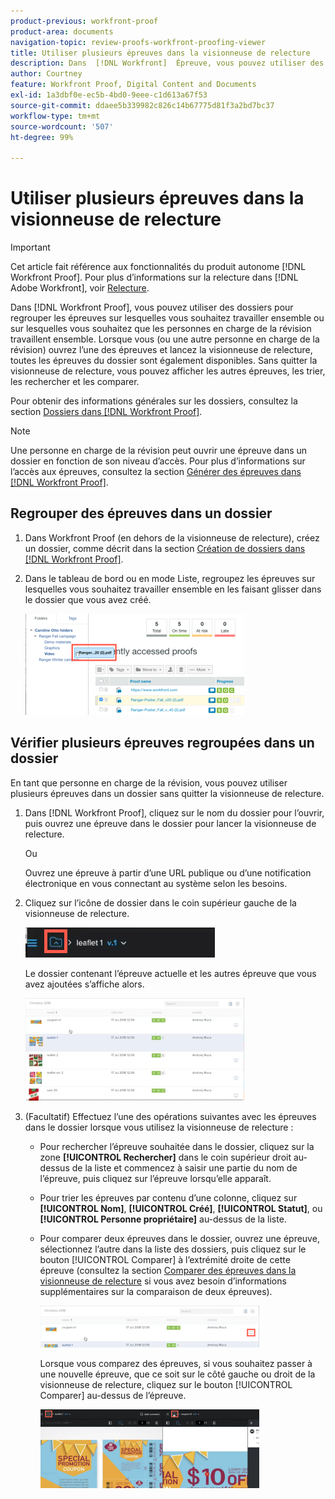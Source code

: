 ```yaml
---
product-previous: workfront-proof
product-area: documents
navigation-topic: review-proofs-workfront-proofing-viewer
title: Utiliser plusieurs épreuves dans la visionneuse de relecture
description: Dans  [!DNL Workfront]  Épreuve, vous pouvez utiliser des dossiers pour regrouper les épreuves sur lesquels vous souhaitez travailler ensemble ou sur lesquels vous souhaitez que les personnes en charge de la révision travaillent ensemble. Lorsque vous (ou une autre personne en charge de la révision) ouvrez l’une des épreuves et lancez la visionneuse de relecture, toutes les épreuves du dossier sont également disponibles. Sans quitter la visionneuse de relecture, vous pouvez afficher les autres épreuves, les trier, les rechercher et les comparer.
author: Courtney
feature: Workfront Proof, Digital Content and Documents
exl-id: 1a3dbf0e-ec5b-4bd0-9eee-c1d613a67f53
source-git-commit: ddaee5b339982c826c14b67775d81f3a2bd7bc37
workflow-type: tm+mt
source-wordcount: '507'
ht-degree: 99%

---
```


# Utiliser plusieurs épreuves dans la visionneuse de relecture

>[!IMPORTANT]
>
>Cet article fait référence aux fonctionnalités du produit autonome [!DNL Workfront Proof]. Pour plus d’informations sur la relecture dans [!DNL Adobe Workfront], voir [Relecture](../../../review-and-approve-work/proofing/proofing.md).

Dans [!DNL Workfront Proof], vous pouvez utiliser des dossiers pour regrouper les épreuves sur lesquelles vous souhaitez travailler ensemble ou sur lesquelles vous souhaitez que les personnes en charge de la révision travaillent ensemble. Lorsque vous (ou une autre personne en charge de la révision) ouvrez l’une des épreuves et lancez la visionneuse de relecture, toutes les épreuves du dossier sont également disponibles. Sans quitter la visionneuse de relecture, vous pouvez afficher les autres épreuves, les trier, les rechercher et les comparer.

Pour obtenir des informations générales sur les dossiers, consultez la section [Dossiers dans  [!DNL Workfront Proof]](../../../workfront-proof/wp-work-proofsfiles/organize-your-work/folders.md).

>[!NOTE]
>
>Une personne en charge de la révision peut ouvrir une épreuve dans un dossier en fonction de son niveau d’accès. Pour plus d’informations sur l’accès aux épreuves, consultez la section [Générer des épreuves dans  [!DNL Workfront Proof]](../../../workfront-proof/wp-work-proofsfiles/create-proofs-and-files/generate-proofs.md).

## Regrouper des épreuves dans un dossier

1. Dans Workfront Proof (en dehors de la visionneuse de relecture), créez un dossier, comme décrit dans la section [Création de dossiers dans  [!DNL Workfront Proof]](../../../workfront-proof/wp-work-proofsfiles/organize-your-work/create-folders.md).
1. Dans le tableau de bord ou en mode Liste, regroupez les épreuves sur lesquelles vous souhaitez travailler ensemble en les faisant glisser dans le dossier que vous avez créé.

   ![Drag_proof_to_folder.png](assets/drag-proof-to-folder-350x162.png)

## Vérifier plusieurs épreuves regroupées dans un dossier

En tant que personne en charge de la révision, vous pouvez utiliser plusieurs épreuves dans un dossier sans quitter la visionneuse de relecture.

1. Dans [!DNL Workfront Proof], cliquez sur le nom du dossier pour l’ouvrir, puis ouvrez une épreuve dans le dossier pour lancer la visionneuse de relecture.

   Ou

   Ouvrez une épreuve à partir d’une URL publique ou d’une notification électronique en vous connectant au système selon les besoins.

1. Cliquez sur l’icône de dossier dans le coin supérieur gauche de la visionneuse de relecture.

   ![Folder_icon_in_proofing_viewer.png](assets/folder-icon-in-proofing-viewer.png)

   Le dossier contenant l’épreuve actuelle et les autres épreuve que vous avez ajoutées s’affiche alors.

   ![Folder_contains_proofs_in_proofing_viewer.png](assets/folder-containing-proofs-in-proofing-viewer-350x164.png)

1. (Facultatif) Effectuez l’une des opérations suivantes avec les épreuves dans le dossier lorsque vous utilisez la visionneuse de relecture :

   * Pour rechercher l’épreuve souhaitée dans le dossier, cliquez sur la zone **[!UICONTROL Rechercher]** dans le coin supérieur droit au-dessus de la liste et commencez à saisir une partie du nom de l’épreuve, puis cliquez sur l’épreuve lorsqu’elle apparaît.
   * Pour trier les épreuves par contenu d’une colonne, cliquez sur **[!UICONTROL Nom]**, **[!UICONTROL Créé]**, **[!UICONTROL Statut]**, ou **[!UICONTROL Personne propriétaire]** au-dessus de la liste.

   * Pour comparer deux épreuves dans le dossier, ouvrez une épreuve, sélectionnez l’autre dans la liste des dossiers, puis cliquez sur le bouton [!UICONTROL Comparer] à l’extrémité droite de cette épreuve (consultez la section [Comparer des épreuves dans la visionneuse de relecture](../../../workfront-proof/wp-work-proofsfiles/review-proofs-wpv/compare-proofs.md) si vous avez besoin d’informations supplémentaires sur la comparaison de deux épreuves).

     ![Compare_button_in_folder_list_in_proofing_viewer.png](assets/compare-button-350x67.png)

     Lorsque vous comparez des épreuves, si vous souhaitez passer à une nouvelle épreuve, que ce soit sur le côté gauche ou droit de la visionneuse de relecture, cliquez sur le bouton [!UICONTROL Comparer] au-dessus de l’épreuve.

     ![Comparer ](assets/mceclip0-350x126.png)
